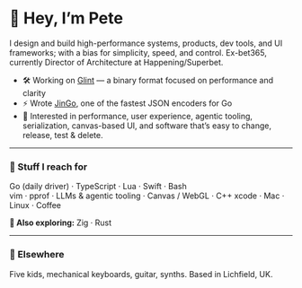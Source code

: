 # 👋 Hey, I’m Pete

I design and build high-performance systems, products, dev tools, and UI frameworks; with a bias for simplicity, speed, and control. Ex-bet365, currently Director of Architecture at Happening/Superbet. 

- 🛠️ Working on [Glint](https://github.com/kungfusheep/glint) — a binary format focused on performance and clarity
- ⚡ Wrote [JinGo](https://github.com/bet365/jingo), one of the fastest JSON encoders for Go
- 🧠 Interested in performance, user experience, agentic tooling, serialization, canvas-based UI, and software that’s easy to change, release, test & delete.

---

### 🧰 Stuff I reach for

Go (daily driver) · TypeScript · Lua · Swift · Bash  
vim · pprof · LLMs & agentic tooling · Canvas / WebGL · C++
xcode · Mac · Linux · Coffee

**🧪 Also exploring:** Zig · Rust

---

### 🎸 Elsewhere

Five kids, mechanical keyboards, guitar, synths. Based in Lichfield, UK.
